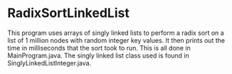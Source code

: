 # RadixSortLinkedList
This program uses arrays of singly linked lists to perform a radix sort on a list of 1 million nodes with random integer key values. It then prints out the time in milliseconds that the sort took to run. This is all done in MainProgram.java. The singly linked list class used is found in SinglyLinkedListInteger.java. 
